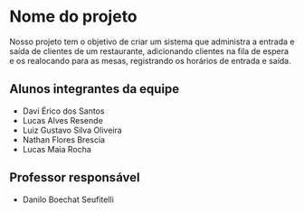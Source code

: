 # Nome do projeto
Nosso projeto tem o objetivo de criar um sistema que administra a entrada e saída de clientes de um restaurante, adicionando clientes na fila de espera e os realocando para as mesas, registrando os horários de entrada e saída.

## Alunos integrantes da equipe

* Davi Érico dos Santos
* Lucas Alves Resende
* Luiz Gustavo Silva Oliveira
* Nathan Flores Brescia
* Lucas Maia Rocha

## Professor responsável 

* Danilo Boechat Seufitelli


